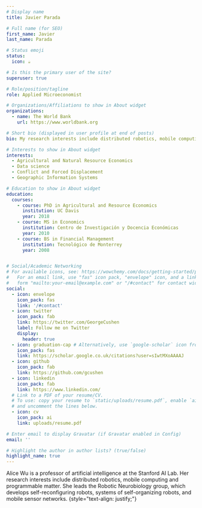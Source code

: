 ```yaml
---
# Display name
title: Javier Parada

# Full name (for SEO)
first_name: Javier
last_name: Parada

# Status emoji
status:
  icon: ☕️

# Is this the primary user of the site?
superuser: true

# Role/position/tagline
role: Applied Microeconomist

# Organizations/Affiliations to show in About widget
organizations:
  - name: The World Bank
    url: https://www.worldbank.org

# Short bio (displayed in user profile at end of posts)
bio: My research interests include distributed robotics, mobile computing and programmable matter.

# Interests to show in About widget
interests:
  - Agricultural and Natural Resource Economics
  - Data science
  - Conflict and Forced Displacement
  - Geographic Information Systems

# Education to show in About widget
education:
  courses:
    - course: PhD in Agricultural and Resource Economics
      institution: UC Davis
      year: 2018
    - course: MS in Economics
      institution: Centro de Investigación y Docencia Económicas
      year: 2010
    - course: BS in Financial Management
      institution: Tecnológico de Monterrey
      year: 2008


# Social/Academic Networking
# For available icons, see: https://wowchemy.com/docs/getting-started/page-builder/#icons
#   For an email link, use "fas" icon pack, "envelope" icon, and a link in the
#   form "mailto:your-email@example.com" or "/#contact" for contact widget.
social:
  - icon: envelope
    icon_pack: fas
    link: '/#contact'
  - icon: twitter
    icon_pack: fab
    link: https://twitter.com/GeorgeCushen
    label: Follow me on Twitter
    display:
      header: true
  - icon: graduation-cap # Alternatively, use `google-scholar` icon from `ai` icon pack
    icon_pack: fas
    link: https://scholar.google.co.uk/citations?user=sIwtMXoAAAAJ
  - icon: github
    icon_pack: fab
    link: https://github.com/gcushen
  - icon: linkedin
    icon_pack: fab
    link: https://www.linkedin.com/
  # Link to a PDF of your resume/CV.
  # To use: copy your resume to `static/uploads/resume.pdf`, enable `ai` icons in `params.yaml`,
  # and uncomment the lines below.
  - icon: cv
    icon_pack: ai
    link: uploads/resume.pdf

# Enter email to display Gravatar (if Gravatar enabled in Config)
email: ''

# Highlight the author in author lists? (true/false)
highlight_name: true
---
```


Alice Wu is a professor of artificial intelligence at the Stanford AI Lab. Her research interests include distributed robotics, mobile computing and programmable matter. She leads the Robotic Neurobiology group, which develops self-reconfiguring robots, systems of self-organizing robots, and mobile sensor networks.
{style="text-align: justify;"}
